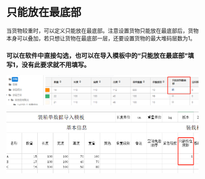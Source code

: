 # 只能放在最底部

当货物较重时，可以定义只能放在最底部。注意设置货物只能放在最底部后，货物本身可以叠加，若只想让货物在最底部一层，还要设置货物的最大堆码层数为1。

### 可以在软件中直接勾选，也可以在导入模板中的“只能放在最底部”填写1，没有此要求就不用填写。

![](../../../.gitbook/assets/4596459import.png)

![](../../../.gitbook/assets/34C.png)

